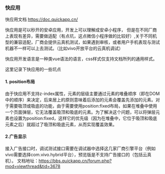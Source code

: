 ### 快应用

快应用文档 https://doc.quickapp.cn/

快应用是可以秒开的安卓应用，开发上可以理解成安卓小程序， 但是在不同厂商上表现有差异，需要做适配（有点坑，这点微信小程序做的比较好）,关于不同机型的兼容适配，厂商会提供云真机测试，如果遇到审核，或者用户手机表现与测试机器不一样可以上去测试。（比如vivo开放平台的云真机调试）

快应用开发语言是一种类vue语法的语言，css样式仅支持文档所列的通用样式。

这里记录下快应用的一些坑点

#### 1. position布局

由于快应用不支持z-index属性，元素的层级主要通过元素的堆叠顺序（即在DOM中的顺序）来决定，后来居上的原则意味着后添加的元素会覆盖先添加的元素。对于需要吸顶或吸底的功能，由于需要使用position:fixed布局，如果在堆叠中使用一个页面弹层，它无法覆盖吸顶和吸底的元素。为了解决这个问题，可以将弹层元素也设置为position:fixed，这样它的优先级（因为在堆叠中，它位于吸顶和吸底元素之后）就超过了吸顶和吸底元素，从而实现覆盖效果。

#### 2.广告显示

接入广告接口时，调试测试接口需要在调试器中选择这几家厂商引擎平台（例如vivo需要选择com.vivo.hybrid平台），预览版是不支持广告接口的（包括云真机）。 文档地址：https://bbs.quickapp.cn/forum.php?mod=viewthread&tid=3678